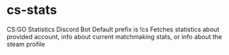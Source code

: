 # cs-stats
CS:GO Statistics Discord Bot
Default prefix is !cs <command> <args>
Fetches statistics about provided account, info about current matchmaking stats, or info about the steam profile
